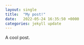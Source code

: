 ```yaml
---
layout: single
title:  "My post!"
date:   2022-05-24 16:35:50 +0000
categories: jekyll update
---
```


A cool post.